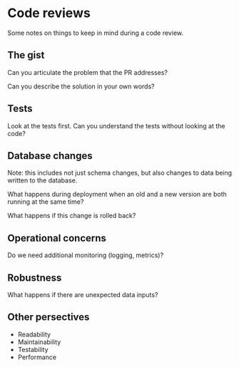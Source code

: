 # Code reviews

Some notes on things to keep in mind during a code review.

## The gist

Can you articulate the problem that the PR addresses?

Can you describe the solution in your own words?

## Tests

Look at the tests first. Can you understand the tests without looking at the code?

## Database changes
Note: this includes not just schema changes, but also changes to data being written to the database.

What happens during deployment when an old and a new version are both running at the same time? 

What happens if this change is rolled back?

## Operational concerns

Do we need additional monitoring (logging, metrics)?

## Robustness

What happens if there are unexpected data inputs?

## Other persectives

* Readability
* Maintainability
* Testability
* Performance
